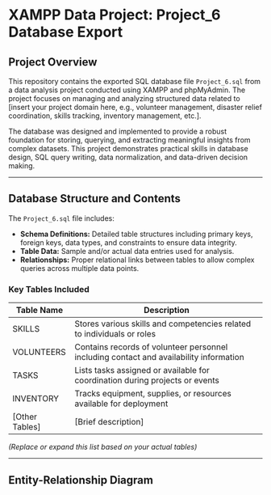 # XAMPP Data Project: Project_6 Database Export

## Project Overview

This repository contains the exported SQL database file `Project_6.sql` from a data analysis project conducted using XAMPP and phpMyAdmin. The project focuses on managing and analyzing structured data related to [insert your project domain here, e.g., volunteer management, disaster relief coordination, skills tracking, inventory management, etc.].

The database was designed and implemented to provide a robust foundation for storing, querying, and extracting meaningful insights from complex datasets. This project demonstrates practical skills in database design, SQL query writing, data normalization, and data-driven decision making.

---

## Database Structure and Contents

The `Project_6.sql` file includes:

- **Schema Definitions:** Detailed table structures including primary keys, foreign keys, data types, and constraints to ensure data integrity.
- **Table Data:** Sample and/or actual data entries used for analysis.
- **Relationships:** Proper relational links between tables to allow complex queries across multiple data points.

### Key Tables Included

| Table Name | Description                             |
|------------|-------------------------------------|
| SKILLS     | Stores various skills and competencies related to individuals or roles |
| VOLUNTEERS | Contains records of volunteer personnel including contact and availability information |
| TASKS      | Lists tasks assigned or available for coordination during projects or events |
| INVENTORY  | Tracks equipment, supplies, or resources available for deployment |
| [Other Tables] | [Brief description]                 |

*(Replace or expand this list based on your actual tables)*

---

## Entity-Relationship Diagram


